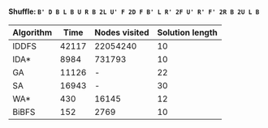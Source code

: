 #### Shuffle: `B' D B L B U R B 2L U' F 2D F B' L R' 2F U' R' F' 2R B 2U L B`
| Algorithm | Time | Nodes visited | Solution length |
| ----- | ----- | ----- | ----- |
| IDDFS | 42117 | 22054240 | 10 |
| IDA* | 8984 | 731793 | 10 |
| GA | 11126 | - | 22 |
| SA | 16943 | - | 30 |
| WA* | 430 | 16145 | 12 |
| BiBFS | 152 | 2769 | 10 |